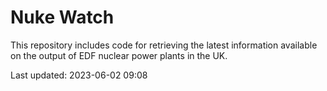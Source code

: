 # Nuke Watch

This repository includes code for retrieving the latest information available on the output of EDF nuclear power plants in the UK.

Last updated: 2023-06-02 09:08